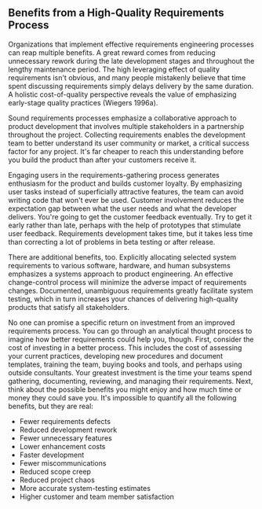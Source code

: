 Benefits from a High-Quality Requirements Process
---

Organizations that implement effective requirements engineering processes can reap multiple benefits. A great reward comes from reducing unnecessary rework during the late development stages and throughout the lengthy maintenance period. The high leveraging effect of quality requirements isn't obvious, and many people mistakenly believe that time spent discussing requirements simply delays delivery by the same duration. A holistic cost-of-quality perspective reveals the value of emphasizing early-stage quality practices (Wiegers 1996a). 

Sound requirements processes emphasize a collaborative approach to product development that involves multiple stakeholders in a partnership throughout the project. Collecting requirements enables the development team to better understand its user community or market, a critical success factor for any project. It's far cheaper to reach this understanding before you build the product than after your customers receive it.

Engaging users in the requirements-gathering process generates enthusiasm for the product and builds customer loyalty. By emphasizing user tasks instead of superficially attractive features, the team can avoid writing code that won't ever be used. Customer involvement reduces the expectation gap between what the user needs and what the developer delivers. You're going to get the customer feedback eventually. Try to get it early rather than late, perhaps with the help of prototypes that stimulate user feedback. Requirements development takes time, but it takes less time than correcting a lot of problems in beta testing or after release.

There are additional benefits, too. Explicitly allocating selected system requirements to various software, hardware, and human subsystems emphasizes a systems approach to product engineering. An effective change-control process will minimize the adverse impact of requirements changes. Documented, unambiguous requirements greatly facilitate system testing, which in turn increases your chances of delivering high-quality products that satisfy all stakeholders.

No one can promise a specific return on investment from an improved requirements process. You can go through an analytical thought process to imagine how better requirements could help you, though. First, consider the cost of investing in a better process. This includes the cost of assessing your current practices, developing new procedures and document templates, training the team, buying books and tools, and perhaps using outside consultants. Your greatest investment is the time your teams spend gathering, documenting, reviewing, and managing their requirements. Next, think about the possible benefits you might enjoy and how much time or money they could save you. It's impossible to quantify all the following benefits, but they are real:
  - Fewer requirements defects
  - Reduced development rework
  - Fewer unnecessary features
  - Lower enhancement costs
  - Faster development
  - Fewer miscommunications
  - Reduced scope creep
  - Reduced project chaos
  - More accurate system-testing estimates
  - Higher customer and team member satisfaction

